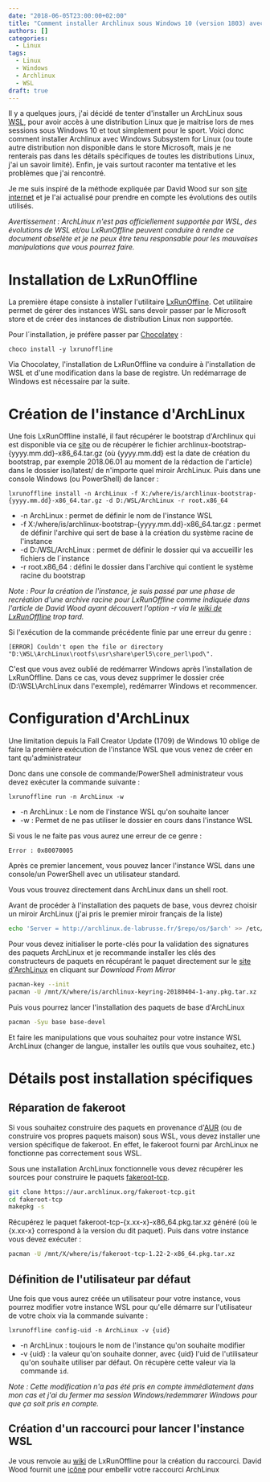 ```yaml
---
date: "2018-06-05T23:00:00+02:00"
title: "Comment installer Archlinux sous Windows 10 (version 1803) avec WSL"
authors: []
categories:
  - Linux
tags:
  - Linux
  - Windows
  - Archlinux
  - WSL
draft: true
---
```


Il y a quelques jours, j'ai décidé de tenter d'installer un ArchLinux sous [WSL](https://en.wikipedia.org/wiki/Windows_Subsystem_for_Linux), pour avoir accès à une distribution Linux que je maitrise lors de mes sessions sous Windows 10 et tout simplement pour le sport. Voici donc comment installer Archlinux avec Windows Subsystem for Linux (ou toute autre distribution non disponible dans le store Microsoft, mais je ne renterais pas dans les détails spécifiques de toutes les distributions Linux, j'ai un savoir limité). Enfin, je vais surtout raconter ma tentative et les problèmes que j'ai rencontré.

Je me suis inspiré de la méthode expliquée par David Wood sur son [site internet](https://davidtw.co/writings/2017/archlinux-on-the-windows-subsystem-for-linux) et je l'ai actualisé pour prendre en compte les évolutions des outils utilisés.

_Avertissement : ArchLinux n'est pas officiellement supportée par WSL, des évolutions de WSL et/ou LxRunOffline peuvent conduire à rendre ce document obselète et je ne peux être tenu responsable pour les mauvaises manipulations que vous pourrez faire._

# Installation de LxRunOffline

La première étape consiste à installer l'utilitaire [LxRunOffline](https://github.com/DDoSolitary/LxRunOffline). Cet utilitaire permet de gérer des instances WSL sans devoir passer par le Microsoft store et de créer des instances de distribution Linux non supportée.

Pour l´installation, je préfère passer par [Chocolatey](https://chocolatey.org/) :

```batch
choco install -y lxrunoffline
```

Via Chocolatey, l'installation de LxRunOffline va conduire à l'installation de WSL et d'une modification dans la base de registre. Un redémarrage de Windows est nécessaire par la suite.

# Création de l'instance d'ArchLinux
Une fois LxRunOffline installé, il faut récupérer le bootstrap d'Archlinux qui est disponible via ce [site](https://lxrunoffline.apphb.com/download/ArchLinux/) ou de récupérer le fichier archlinux-bootstrap-{yyyy.mm.dd}-x86_64.tar.gz (où {yyyy.mm.dd} est la date de création du bootstrap, par exemple 2018.06.01 au moment de la rédaction de l'article) dans le dossier iso/latest/ de n'importe quel miroir ArchLinux. Puis dans une console Windows (ou PowerShell) de lancer :

```batch
lxrunoffline install -n ArchLinux -f X:/where/is/archlinux-bootstrap-{yyyy.mm.dd}-x86_64.tar.gz -d D:/WSL/ArchLinux -r root.x86_64
```

* -n ArchLinux : permet de définir le nom de l'instance WSL
* -f X:/where/is/archlinux-bootstrap-{yyyy.mm.dd}-x86_64.tar.gz : permet de définir l'archive qui sert de base à la création du système racine de l'instance
* -d D:/WSL/ArchLinux : permet de définir le dossier qui va accueillir les fichiers de l´instance
* -r root.x86_64 : défini le dossier dans l'archive qui contient le système racine du bootstrap

_Note : Pour la création de l'instance, je suis passé par une phase de recréation d'une archive racine pour LxRunOffline comme indiquée dans l'article de David Wood ayant découvert l'option -r via le [wiki de LxRunOffline](https://github.com/DDoSolitary/LxRunOffline/wiki) trop tard._

Si l'exécution de la commande précédente finie par une erreur du genre :

```batch
[ERROR] Couldn't open the file or directory "D:\WSL\ArchLinux\rootfs\usr\share\perl5\core_perl\pod\".
```

C'est que vous avez oublié de redémarrer Windows après l'installation de LxRunOffline. Dans ce cas, vous devez supprimer le dossier crée (D:\WSL\ArchLinux dans l'exemple), redémarrer Windows et recommencer.

# Configuration d'ArchLinux

Une limitation depuis la Fall Creator Update (1709) de Windows 10 oblige de faire la première exécution de l'instance WSL que vous venez de créer en tant qu'administrateur

Donc dans une console de commande/PowerShell administrateur vous devez exécuter la commande suivante :

```batch
lxrunoffline run -n ArchLinux -w
```

* -n ArchLinux : Le nom de l'instance WSL qu'on souhaite lancer
* -w : Permet de ne pas utiliser le dossier en cours dans l'instance WSL

Si vous le ne faite pas vous aurez une erreur de ce genre :
```batch
Error : 0x80070005
```

Après ce premier lancement, vous pouvez lancer l'instance WSL dans une console/un PowerShell avec un utilisateur standard.

Vous vous trouvez directement dans ArchLinux dans un shell root.

Avant de procéder à l'installation des paquets de base, vous devrez choisir un miroir ArchLinux (j'ai pris le premier miroir français de la liste)
```bash
echo 'Server = http://archlinux.de-labrusse.fr/$repo/os/$arch' >> /etc/pacman.d/mirrorlist 
```
Pour vous devez initialiser le porte-clés pour la validation des signatures des paquets ArchLinux et je recommande installer les clés des constructeurs de paquets en récupérant le paquet directement sur le [site d'ArchLinux](https://www.archlinux.org/packages/core/any/archlinux-keyring/) en cliquant sur _Download From Mirror_ 
```bash
pacman-key --init
pacman -U /mnt/X/where/is/archlinux-keyring-20180404-1-any.pkg.tar.xz
```

Puis vous pourrez lancer l'installation des paquets de base d'ArchLinux
```bash
pacman -Syu base base-devel
```
Et faire les manipulations que vous souhaitez pour votre instance WSL ArchLinux (changer de langue, installer les outils que vous souhaitez, etc.)

# Détails post installation spécifiques

## Réparation de fakeroot
Si vous souhaitez construire des paquets en provenance d'[AUR](https://aur.archlinux.org) (ou de construire vos propres paquets maison) sous WSL, vous devez installer une version spécifique de fakeroot. En effet, le fakeroot fourni par ArchLinux ne fonctionne pas correctement sous WSL.

Sous une installation ArchLinux fonctionnelle vous devez récupérer les sources pour construire le paquets [fakeroot-tcp](https://aur.archlinux.org/packages/fakeroot-tcp).

```bash
git clone https://aur.archlinux.org/fakeroot-tcp.git
cd fakeroot-tcp
makepkg -s
```
Récupérez le paquet fakeroot-tcp-{x.xx-x}-x86_64.pkg.tar.xz généré (où le {x.xx-x} correspond à la version du dit paquet).
Puis dans votre instance vous devez exécuter :
```bash
pacman -U /mnt/X/where/is/fakeroot-tcp-1.22-2-x86_64.pkg.tar.xz
```

## Définition de l'utilisateur par défaut
Une fois que vous aurez créée un utilisateur pour votre instance, vous pourrez modifier votre instance WSL pour qu'elle démarre sur l'utilisateur de votre choix via la commande suivante :
```batch
lxrunoffline config-uid -n ArchLinux -v {uid}
```
* -n ArchLinux : toujours le nom de l'instance qu'on souhaite modifier
* -v {uid} : la valeur qu'on souhaite donner, avec {uid} l'uid de l'utilisateur qu'on souhaite utiliser par défaut. On récupère cette valeur via la commande `id`.

_Note : Cette modification n'a pas été pris en compte immédiatement dans mon cas et j'ai du fermer ma session Windows/redemmarer Windows pour que ça soit pris en compte._

## Création d'un raccourci pour lancer l'instance WSL

Je vous renvoie au [wiki](https://github.com/DDoSolitary/LxRunOffline/wiki/Creating-shortcuts-to-installations) de LxRunOffline pour la création du raccourci. David Wood fournit une [icône](https://www.dropbox.com/sh/w3x7ajxwxig3up1/AAAnhLUctzTeAhshV7TJlqcZa?dl=0) pour embellir votre raccourci ArchLinux
